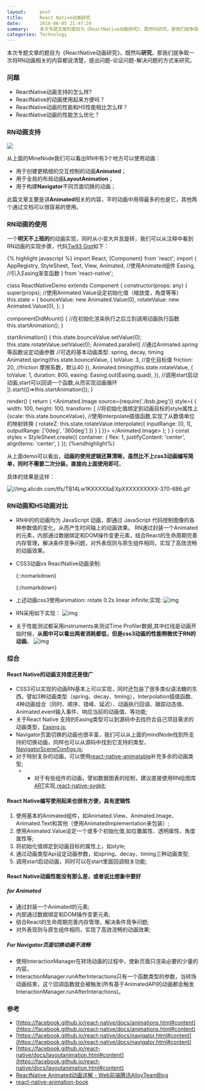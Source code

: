 ```yaml
---
layout:     post
title:      React Native动画研究
date:       2016-06-05 21:47:29
summary:    本次专题文章的题目为《ReactNative动画研究》，既然叫研究，那我们就争取一次将RN动画相关的内容都说清楚，提出问题-论证问题-解决问题的方式来研究 ...
categories: Technology
---
```


本次专题文章的题目为《ReactNative动画研究》，既然叫**研究**，那我们就争取一次将RN动画相关的内容都说清楚，提出问题-论证问题-解决问题的方式来研究。

### 问题

- ReactNative动画支持的怎么样?
- ReactNative的动画使用起来方便吗？
- ReactNative动画的性能和H5性能相比怎么样？
- ReactNative动画的性能怎么优化？

### RN动画支持

<img data-src="//img.alicdn.com/tfs/TB1HDwhKXXXXXcraXXXXXXXXXXX-1225-1716.png" class="lazyload img-zoom" src="{{site.defaultImage}}"/>

从上面的MineNode我们可以看出RN中有3个地方可以使用动画：

- 用于创建更精细的交互控制的动画**Animated**；
- 用于全局的布局动画**LayoutAnimation**；
- 用于构建**Navigator**不同页面切换的动画；

此篇文章主要是讲**Animated**相关的内容，平时动画中用得最多的也是它，其他两个通过文档可以很容易的使用。

### RN动画的使用

一个**明天不上班的**的动画实现，同时从小变大并且旋转，我们可以从注释中看到RN动画的实现步骤，代码[Tw93 Gist](https://gist.github.com/tw93/c02b2e864aa8e1c9048d17b649f7a2ea)如下：

{% highlight javascript %}
import React, {Component} from 'react';
import {
  AppRegistry,
  StyleSheet,
  Text,
  View,
  Animated,   //使用Animated组件
  Easing,     //引入Easing渐变函数
} from 'react-native';

class ReactNativeDemo extends Component {
  constructor(props: any) {
    super(props);
    //使用Animated.Value设定初始化值（缩放度，角度等等）
    this.state = {
      bounceValue: new Animated.Value(0),
      rotateValue: new Animated.Value(0),
    };
  }

  componentDidMount() {
    //在初始化渲染执行之后立刻调用动画执行函数
    this.startAnimation();
  }

  startAnimation() {
    this.state.bounceValue.setValue(0);
    this.state.rotateValue.setValue(0);
    Animated.parallel([
      //通过Animated.spring等函数设定动画参数
      //可选的基本动画类型: spring, decay, timing
      Animated.spring(this.state.bounceValue, {
        toValue: 3,      //变化目标值
        friction: 20,    //friction 摩擦系数，默认40
      }),
      Animated.timing(this.state.rotateValue, {
        toValue: 1,
        duration: 800,
        easing: Easing.out(Easing.quad),
      }),
      //调用start启动动画,start可以回调一个函数,从而实现动画循环
    ]).start(()=>this.startAnimation());
  }

  render() {
    return (
      <View style={styles.container}>
        <Animated.Image
          source={require('./bsb.jpeg')}
          style={ {
            width: 100,
            height: 100,
            transform: [
              //将初始化值绑定到动画目标的style属性上
              {scale: this.state.bounceValue},
              //使用interpolate插值函数,实现了从数值单位的映射转换
              {
                rotateZ: this.state.rotateValue.interpolate({
                  inputRange: [0, 1],
                  outputRange: ['0deg', '360deg']
                })
              }
            ]
          }}>
        </Animated.Image>
      </View>
    );
  }
}
const styles = StyleSheet.create({
  container: {
    flex: 1,
    justifyContent: 'center',
    alignItems: 'center',
  }
});
{%endhighlight%}

从上面demo可以看出，**动画的使用逻辑还算清晰，虽然比不上css3动画编写简单，同时不需要二次分装，直接向上面使用即可**。

具体的效果是这样：

![//img.alicdn.com/tfs/TB14Lw1KXXXXXaEXpXXXXXXXXXX-370-686.gif](https://img.alicdn.com/tfs/TB14Lw1KXXXXXaEXpXXXXXXXXXX-370-686.gif)

### RN动画和H5动画对比

- RN中的的动画均为 JavaScript 动画，即通过 JavaScript 代码控制图像的各种参数值的变化，从而产生时间轴上的动画效果。 RN通过封装一个Animated的元素，内部通过数据绑定和DOM操作变更元素，结合React的生命周期完善内存管理，解决条件竞争问题，对外表现则与原生组件相同，实现了高效流畅的动画效果。
  
- CSS3动画vs ReactNative动画录制:
  
    {::nomarkdown}
    <div class="video-container">
    <script src="http://api.video.taobao.com//video/getPlayerJS"></script><script src="http://api.video.taobao.com//video/embedVideo?vid=36938589&uid=737512883&tid=1&autoplay=false"></script>
    </div>
    {:/nomarkdown}

- 上述动画css3使用animation: rotate 0.2s linear infinite;实现:
    ![img](https://img.alicdn.com/tfs/TB1vwKwMpXXXXXdXVXXXXXXXXXX-707-487.png)

- RN采用如下实现：
    ![img](http://img.alicdn.com/tfs/TB1FdhKMpXXXXXRXVXXXXXXXXXX-573-255.png)

- 关于性能测试都采用instruments来测试Time Profiler数据,其中红线是动画开始时候，**从图中可以看出两者消耗都低，但是css3动画的性能稍微优于RN的动画**。
![img](https://img.alicdn.com/tfs/TB15mlYMpXXXXbnXpXXXXXXXXXX-735-235.png)

### 综合

#### React Native的动画支持度还是很广

- CSS3可以实现的动画RN基本上可以实现，同时还包装了很多类似语法糖的东西，譬如3种动画类型（spring、decay、timing），Interpolation插值函数、4种动画组合（同时、顺序、错峰、延迟）、动画执行回调、跟踪动态值、Animated.event输入事件、响应当前的动画值、等功能;
- 关于React Native 支持的Easing类型可以到源码中去找符合自己项目需求的动画类型，[Easing.js](https://github.com/facebook/react-native/blob/master/Libraries/Animated/src/Easing.js);
- Navigator页面切换的动画也很丰富，我们可以从上面的mindNode找到所支持的切换动画，同样也可以从源码中找到它支持的类型，[NavigatorSceneConfigs.js](https://github.com/facebook/react-native/blob/master/Libraries/CustomComponents/Navigator/NavigatorSceneConfigs.js);
- 对于特别复杂的动画，可以使用[react-native-animatable](https://github.com/oblador/react-native-animatable)补充多余的动画类型;
  - - 对于有些组件的动画，譬如数据图表的绘制，建议直接使用RN绘图库[ART](https://github.com/facebook/react-native/tree/master/Libraries/ART)实现,[react-native-svgkit](https://github.com/brentvatne/react-native-svgkit);

#### React Native编写使用起来也很有方便，具有逻辑性

 1. 使用基本的Animated组件，如Animated.View、Animated.Image、Animated.Text和其他（使用AnimatedImplementation来包装）;
 2. 使用Animated.Value设定一个或多个初始化值,如位置属性、透明属性、角度属性等;
 3. 将初始化值绑定到动画目标的属性上，如style;
 4. 通过动画类型Api设定动画参数，如spring、decay、timing三种动画类型;
 5. 调用start启动动画，同时可以在start里面回调相关功能;

#### React Native动画性能没有那么差，或者说比想象中要好

##### for Animated

- 通过封装一个Animated的元素;
- 内部通过数据绑定和DOM操作变更元素;
- 结合React的生命周期完善内存管理，解决条件竞争问题;
- 对外表现则与原生组件相同，实现了高效流畅的动画效果;

##### For Navigator页面切换动画不流畅

- 使用InteractionManager在转场动画的过程中，使新页面只渲染必要的少量的内容。
- InteractionManager.runAfterInteractions只有一个函数类型的参数，当转场动画结束，这个回调函数就会被触发(所有基于AnimatedAPI的动画都会触发InteractionManager.runAfterInteractions)。

### 参考

- [https://facebook.github.io/react-native/docs/animations.html#content](https://facebook.github.io/react-native/docs/animations.html#content)
- [https://facebook.github.io/react-native/docs/navigator.html#content](https://facebook.github.io/react-native/docs/navigator.html#content)
- [https://facebook.github.io/react-native/docs/layoutanimation.html#content](https://facebook.github.io/react-native/docs/layoutanimation.html#content)
- [ReactNative Animated动画详解 - Web前端腾讯AlloyTeamBlog](https://www.google.com.hk/url?sa=t&rct=j&q=&esrc=s&source=web&cd=5&cad=rja&uact=8&ved=0ahUKEwjghpGciPnLAhVGkywKHQebDBwQFgg4MAQ&url=%68%74%74%70%3a%2f%2f%77%77%77%2e%61%6c%6c%6f%79%74%65%61%6d%2e%63%6f%6d%2f%32%30%31%36%2f%30%31%2f%72%65%61%63%74%6e%61%74%69%76%65%2d%61%6e%69%6d%61%74%65%64%2f&usg=AFQjCNFHs4H5NFeDSA60uU1AiwE4s3DDtA&sig2=co4jsVL_5KxI5g-Ug0eKBQ)
- [react-native-animation-book](http://browniefed.com/react-native-animation-book/)
